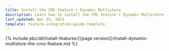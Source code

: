 ```yaml
---
title: Install the CMS feature + Dynamic Multistore
description: Learn how to install the CMS feature + Dynamic Multistore.
last_updated: Apr 25, 2023
template: feature-integration-guide-template
---
```


{% include pbc/all/install-features/{{page.version}}/install-dynamic-multistore-the-cms-feature.md %} <!-- To edit, see /_includes/pbc/all/install-features/202311.0/install-dynamic-multistore-the-cms-feature.md -->
